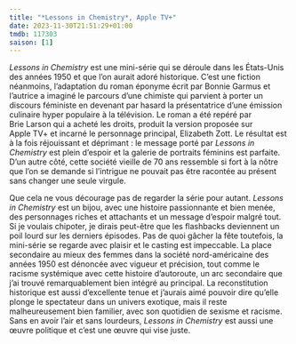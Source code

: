 ```yaml
---
title: "*Lessons in Chemistry*, Apple TV+"
date: 2023-11-30T21:51:29+01:00
tmdb: 117303 
saison: [1]
---
```


*Lessons in Chemistry* est une mini-série qui se déroule dans les États-Unis des années 1950 et que l’on aurait adoré historique. C’est une fiction néanmoins, l’adaptation du roman éponyme écrit par Bonnie Garmus et l’autrice a imaginé le parcours d’une chimiste qui parvient à porter un discours féministe en devenant par hasard la présentatrice d’une émission culinaire hyper populaire à la télévision. Le roman a été repéré par Brie Larson qui a acheté les droits, produit la version proposée sur Apple TV+ et incarné le personnage principal, Elizabeth Zott. Le résultat est à la fois réjouissant et déprimant : le message porté par *Lessons in Chemistry* est plein d’espoir et la galerie de portraits féminins est parfaite. D’un autre côté, cette société vieille de 70 ans ressemble si fort à la nôtre que l’on se demande si l’intrigue ne pouvait pas être racontée au présent sans changer une seule virgule.

Que cela ne vous décourage pas de regarder la série pour autant. *Lessons in Chemistry* est un bijou, avec une histoire passionnante et bien menée, des personnages riches et attachants et un message d’espoir malgré tout. Si je voulais chipoter, je dirais peut-être que les flashbacks deviennent un poil lourd sur les derniers épisodes. Pas de quoi gâcher la fête toutefois, la mini-série se regarde avec plaisir et le casting est impeccable. La place secondaire au mieux des femmes dans la société nord-américaine des années 1950 est dénoncée avec vigueur et précision, tout comme le racisme systémique avec cette histoire d’autoroute, un arc secondaire que j’ai trouvé remarquablement bien intégré au principal. La reconstitution historique est aussi d’excellente tenue et j’aurais aimé pouvoir dire qu’elle plonge le spectateur dans un univers exotique, mais il reste malheureusement bien familier, avec son quotidien de sexisme et racisme. Sans en avoir l’air et sans lourdeurs, *Lessons in Chemistry* est aussi une œuvre politique et c’est une œuvre qui vise juste. 

